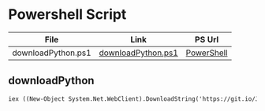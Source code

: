 # Powershell Script
| File | Link | PS Url |
|:---------:|:----------:|:---------:
|downloadPython.ps1|[downloadPython.ps1](https://github.com/rshnGhost/testing/blob/main/downloadPython.ps1)|[PowerShell](https://github.com/rshnGhost/testing#powershell-script)|

## downloadPython
```markdown
iex ((New-Object System.Net.WebClient).DownloadString('https://git.io/JR4jF'))
```
